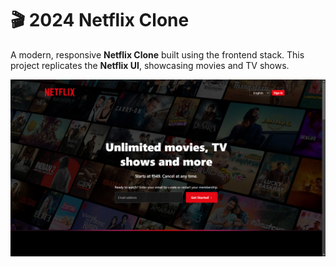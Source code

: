 # 🎬 2024 Netflix Clone

A modern, responsive **Netflix Clone** built using the  frontend stack. This project replicates the **Netflix UI**, showcasing movies and TV shows.

 
![Netflix Clone Preview](https://github.com/Yash-Bandal/NetFlix-remake-v2024/blob/2df57a9f75c27dcfedb32f4360e81887f44c861d/NetFlix_YB.png) 
